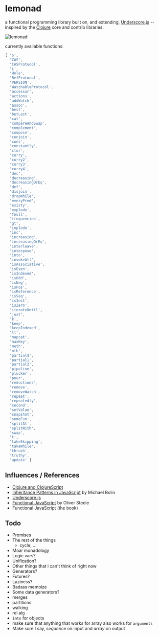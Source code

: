 lemonad
=======

a functional programming library built on, and extending, [Underscore.js](http://underscorejs.org) -- inspired by the [Clojure](http://www.clojure.org) core and contrib libraries.

![lemonad](https://raw.github.com/fogus/lemonad/master/docs/logo.png)

currently available functions:

```javascript
[ '$',
  'CAS',
  'CASProtocol',
  'L',
  'Hole',
  'RefProtocol',
  'VERSION',
  'WatchableProtocol',
  'accessor',
  'actions',
  'addWatch',
  'assoc',
  'best',
  'butLast',
  'cat',
  'compareAndSwap',
  'complement',
  'compose',
  'conjoin',
  'cons',
  'constantly',
  'ctor',
  'curry',  
  'curry2',
  'curry3',
  'curry4',  
  'dec',
  'decreasing',
  'decreasingOrEq',
  'def',
  'disjoin',
  'dropWhile',
  'everyPred',
  'existy',
  'explode',
  'fnull',
  'frequencies',
  'gt',
  'implode',
  'inc',
  'increasing',
  'increasingOrEq',
  'interleave',
  'interpose',
  'into',
  'invokeAll',
  'isAssociative',
  'isEven',
  'isIndexed',
  'isOdd',
  'isNeg',
  'isPos',
  'isReference',
  'isSeq',
  'isInst',
  'isZero',
  'iterateUntil',
  'juxt',
  'k',
  'keep',
  'keepIndexed',
  'lt',
  'mapcat',
  'maxKey',
  'meth',
  'nth',
  'partial$',
  'partial1',
  'partial2',
  'pipeline',
  'plucker',
  'pour',
  'reductions',
  'remove',
  'removeWatch',
  'repeat',
  'repeatedly',
  'second',
  'setValue',
  'snapshot',
  'someFun',
  'splitAt',
  'splitWith',
  'swap',
  't',
  'takeSkipping',
  'takeWhile',
  'thrush',
  'truthy',
  'update' ]
```

Influences / References
-----------------------

* [Clojure and ClojureScript](http://www.clojuredocs.org)
* [Inheritance Patterns in JavaScript](http://bolinfest.com/javascript/inheritance.php) by Michael Bolin
* [Underscore.js](http://underscorejs.org/)
* [Functional JavaScript](http://osteele.com/sources/javascript/functional/) by Oliver Steele
* Functional JavaScript (the book)

Todo
-----

* Promises
* The rest of the things
  - cycle, ...
* Moar monadology
* Logic vars?
* Unification?
* Other things that I can't think of right now
* Generators?
* Futures?
* Laziness?
* Badass memoize
* Some data generators?
* merges
* partitions
* walking
* rel alg
* `into` for objects
* make sure that anything that works for array also works for `arguments`
* Make sure I say, *sequence* on input and *array* on output
